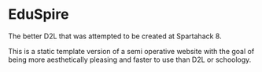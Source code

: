 # EduSpire
The better D2L that was attempted to be created at Spartahack 8.

This is a static template version of a semi operative website with the goal of being more aesthetically pleasing and faster to use than D2L or schoology.
